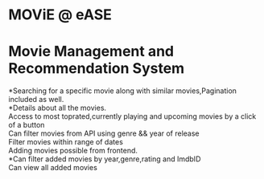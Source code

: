 # MOViE @ eASE
# Movie Management and Recommendation System

*Searching for a specific movie along with similar movies,Pagination included as well.<br>
*Details about all the movies.<br>
Access to most toprated,currently playing and upcoming movies by a click of a button<br>
Can filter movies from API using genre && year of release<br>
Filter movies within range of dates<br>
Adding movies possible from frontend.<br>
*Can filter added movies by year,genre,rating and ImdbID<br>
Can view all added movies<br>
